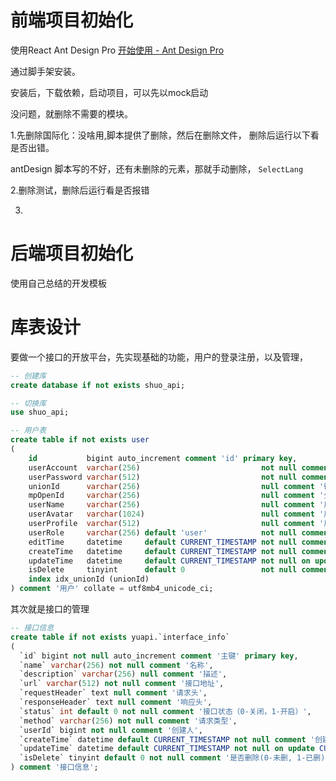 # 前端项目初始化

使用React Ant Design Pro [开始使用 - Ant Design Pro](https://pro.ant.design/zh-CN/docs/getting-started)

通过脚手架安装。

安装后，下载依赖，启动项目，可以先以mock启动

没问题，就删除不需要的模块。

1.先删除国际化：没啥用,脚本提供了删除，然后在删除文件， 删除后运行以下看是否出错。

antDesign 脚本写的不好，还有未删除的元素，那就手动删除， `SelectLang`

2.删除测试，删除后运行看是否报错

3.



# 后端项目初始化

使用自己总结的开发模板



# 库表设计

要做一个接口的开放平台，先实现基础的功能，用户的登录注册，以及管理，

```sql
-- 创建库
create database if not exists shuo_api;

-- 切换库
use shuo_api;

-- 用户表
create table if not exists user
(
    id           bigint auto_increment comment 'id' primary key,
    userAccount  varchar(256)                           not null comment '账号',
    userPassword varchar(512)                           not null comment '密码',
    unionId      varchar(256)                           null comment '微信开放平台id',
    mpOpenId     varchar(256)                           null comment '公众号openId',
    userName     varchar(256)                           null comment '用户昵称',
    userAvatar   varchar(1024)                          null comment '用户头像',
    userProfile  varchar(512)                           null comment '用户简介',
    userRole     varchar(256) default 'user'            not null comment '用户角色：user/admin/ban',
    editTime     datetime     default CURRENT_TIMESTAMP not null comment '编辑时间',
    createTime   datetime     default CURRENT_TIMESTAMP not null comment '创建时间',
    updateTime   datetime     default CURRENT_TIMESTAMP not null on update CURRENT_TIMESTAMP comment '更新时间',
    isDelete     tinyint      default 0                 not null comment '是否删除',
    index idx_unionId (unionId)
) comment '用户' collate = utf8mb4_unicode_ci;

```

其次就是接口的管理

```sql
-- 接口信息
create table if not exists yuapi.`interface_info`
(
  `id` bigint not null auto_increment comment '主键' primary key,
  `name` varchar(256) not null comment '名称',
  `description` varchar(256) null comment '描述',
  `url` varchar(512) not null comment '接口地址',
  `requestHeader` text null comment '请求头',
  `responseHeader` text null comment '响应头',
  `status` int default 0 not null comment '接口状态（0-关闭，1-开启）',
  `method` varchar(256) not null comment '请求类型',
  `userId` bigint not null comment '创建人',
  `createTime` datetime default CURRENT_TIMESTAMP not null comment '创建时间',
  `updateTime` datetime default CURRENT_TIMESTAMP not null on update CURRENT_TIMESTAMP comment '更新时间',
  `isDelete` tinyint default 0 not null comment '是否删除(0-未删, 1-已删)'
) comment '接口信息';

```



